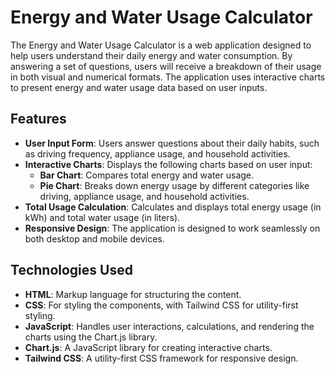 # Energy and Water Usage Calculator

The Energy and Water Usage Calculator is a web application designed to help users understand their daily energy and water consumption. By answering a set of questions, users will receive a breakdown of their usage in both visual and numerical formats. The application uses interactive charts to present energy and water usage data based on user inputs.

## Features

- **User Input Form**: Users answer questions about their daily habits, such as driving frequency, appliance usage, and household activities.
- **Interactive Charts**: Displays the following charts based on user input:
  - **Bar Chart**: Compares total energy and water usage.
  - **Pie Chart**: Breaks down energy usage by different categories like driving, appliance usage, and household activities.
- **Total Usage Calculation**: Calculates and displays total energy usage (in kWh) and total water usage (in liters).
- **Responsive Design**: The application is designed to work seamlessly on both desktop and mobile devices.

## Technologies Used

- **HTML**: Markup language for structuring the content.
- **CSS**: For styling the components, with Tailwind CSS for utility-first styling.
- **JavaScript**: Handles user interactions, calculations, and rendering the charts using the Chart.js library.
- **Chart.js**: A JavaScript library for creating interactive charts.
- **Tailwind CSS**: A utility-first CSS framework for responsive design.
